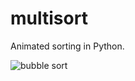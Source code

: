 # multisort
Animated sorting in Python.

![bubble sort](http://g.recordit.co/uQpFJKWUIO.gif "Bubble Sort Example")
